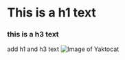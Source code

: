 # This is a h1 text
### this is a h3 text

add h1 and h3 text
![Image of Yaktocat](https://octodex.github.com/images/yaktocat.png)
